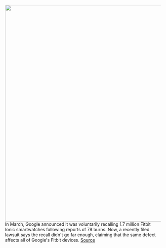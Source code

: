 <img src='https://cdn.vox-cdn.com/thumbor/zYk1Kt6flsuZfZJoLQzR-EfsXtE=/0x0:2040x1360/1200x800/filters:focal(857x517:1183x843)/cdn.vox-cdn.com/uploads/chorus_image/image/70824871/vpavic_170925_2023_0207.0.jpg' width='700px' /><br/>
In March, Google announced it was voluntarily recalling 1.7 million Fitbit Ionic smartwatches following reports of 78 burns. Now, a recently filed lawsuit says the recall didn't go far enough, claiming that the same defect affects all of Google's Fitbit devices.
<a href='https://www.theverge.com/2022/5/2/23054210/fitbit-ionic-recall-burns-wearable'> Source <a/>
